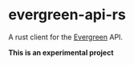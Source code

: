 # evergreen-api-rs

A rust client for the [Evergreen](https://github.com/evergreen-ci/evergreen) API.

**This is an experimental project**
